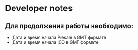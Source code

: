 # Developer notes

## Для продолжения работы необходимо:
* Дата и время начала Presale в GMT формате 
* Дата и время начала ICO в GMT формате 

